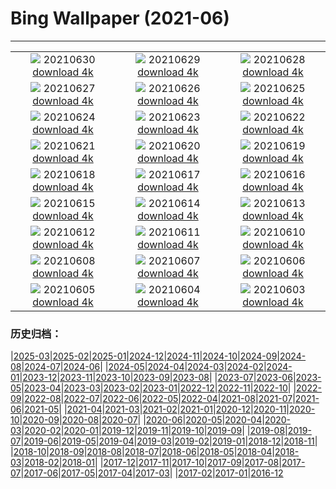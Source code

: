 # Bing Wallpaper (2021-06)
**************
| | | |
|:-:|:-:|:-:|
| ![](https://www.bing.com/th?id=OHR.Manicouagan_EN-US7701393606_1920x1080.jpg) 20210630 [download 4k](https://www.bing.com/th?id=OHR.Manicouagan_EN-US7701393606_UHD.jpg) | ![](https://www.bing.com/th?id=OHR.RocksSeychelles_EN-US7406548278_1920x1080.jpg) 20210629 [download 4k](https://www.bing.com/th?id=OHR.RocksSeychelles_EN-US7406548278_UHD.jpg) | ![](https://www.bing.com/th?id=OHR.Cittadella_EN-US6067516722_1920x1080.jpg) 20210628 [download 4k](https://www.bing.com/th?id=OHR.Cittadella_EN-US6067516722_UHD.jpg) |
| ![](https://www.bing.com/th?id=OHR.LCPAPride_EN-US5979726065_1920x1080.jpg) 20210627 [download 4k](https://www.bing.com/th?id=OHR.LCPAPride_EN-US5979726065_UHD.jpg) | ![](https://www.bing.com/th?id=OHR.Shilinxia_EN-US5445196689_1920x1080.jpg) 20210626 [download 4k](https://www.bing.com/th?id=OHR.Shilinxia_EN-US5445196689_UHD.jpg) | ![](https://www.bing.com/th?id=OHR.Heliodoxa_EN-US5338295561_1920x1080.jpg) 20210625 [download 4k](https://www.bing.com/th?id=OHR.Heliodoxa_EN-US5338295561_UHD.jpg) |
| ![](https://www.bing.com/th?id=OHR.DenaliCaribou_EN-US5229911845_1920x1080.jpg) 20210624 [download 4k](https://www.bing.com/th?id=OHR.DenaliCaribou_EN-US5229911845_UHD.jpg) | ![](https://www.bing.com/th?id=OHR.Nichinan_EN-US5055695100_1920x1080.jpg) 20210623 [download 4k](https://www.bing.com/th?id=OHR.Nichinan_EN-US5055695100_UHD.jpg) | ![](https://www.bing.com/th?id=OHR.SouthCoast_EN-US4824290612_1920x1080.jpg) 20210622 [download 4k](https://www.bing.com/th?id=OHR.SouthCoast_EN-US4824290612_UHD.jpg) |
| ![](https://www.bing.com/th?id=OHR.RothschildGiraffe_EN-US4621962761_1920x1080.jpg) 20210621 [download 4k](https://www.bing.com/th?id=OHR.RothschildGiraffe_EN-US4621962761_UHD.jpg) | ![](https://www.bing.com/th?id=OHR.FatherEagle_EN-US4516693152_1920x1080.jpg) 20210620 [download 4k](https://www.bing.com/th?id=OHR.FatherEagle_EN-US4516693152_UHD.jpg) | ![](https://www.bing.com/th?id=OHR.BurleighHeads_EN-US4425800469_1920x1080.jpg) 20210619 [download 4k](https://www.bing.com/th?id=OHR.BurleighHeads_EN-US4425800469_UHD.jpg) |
| ![](https://www.bing.com/th?id=OHR.ReussRiver_EN-US4195043036_1920x1080.jpg) 20210618 [download 4k](https://www.bing.com/th?id=OHR.ReussRiver_EN-US4195043036_UHD.jpg) | ![](https://www.bing.com/th?id=OHR.BrightEye_EN-US9581825024_1920x1080.jpg) 20210617 [download 4k](https://www.bing.com/th?id=OHR.BrightEye_EN-US9581825024_UHD.jpg) | ![](https://www.bing.com/th?id=OHR.GBRTurtle_EN-US9472992921_1920x1080.jpg) 20210616 [download 4k](https://www.bing.com/th?id=OHR.GBRTurtle_EN-US9472992921_UHD.jpg) |
| ![](https://www.bing.com/th?id=OHR.LakePinatubo_EN-US8170111215_1920x1080.jpg) 20210615 [download 4k](https://www.bing.com/th?id=OHR.LakePinatubo_EN-US8170111215_UHD.jpg) | ![](https://www.bing.com/th?id=OHR.LargestFlag_EN-US9248418324_1920x1080.jpg) 20210614 [download 4k](https://www.bing.com/th?id=OHR.LargestFlag_EN-US9248418324_UHD.jpg) | ![](https://www.bing.com/th?id=OHR.FinlandBrownBear_EN-US9193102113_1920x1080.jpg) 20210613 [download 4k](https://www.bing.com/th?id=OHR.FinlandBrownBear_EN-US9193102113_UHD.jpg) |
| ![](https://www.bing.com/th?id=OHR.BBNPGrande_EN-US9017603902_1920x1080.jpg) 20210612 [download 4k](https://www.bing.com/th?id=OHR.BBNPGrande_EN-US9017603902_UHD.jpg) | ![](https://www.bing.com/th?id=OHR.GlenEtive_EN-US8902001915_1920x1080.jpg) 20210611 [download 4k](https://www.bing.com/th?id=OHR.GlenEtive_EN-US8902001915_UHD.jpg) | ![](https://www.bing.com/th?id=OHR.ForteNossa_EN-US8946379841_1920x1080.jpg) 20210610 [download 4k](https://www.bing.com/th?id=OHR.ForteNossa_EN-US8946379841_UHD.jpg) |
| ![](https://www.bing.com/th?id=OHR.CortezJacks_EN-US4025428525_1920x1080.jpg) 20210608 [download 4k](https://www.bing.com/th?id=OHR.CortezJacks_EN-US4025428525_UHD.jpg) | ![](https://www.bing.com/th?id=OHR.BuntingBird_EN-US8373607335_1920x1080.jpg) 20210607 [download 4k](https://www.bing.com/th?id=OHR.BuntingBird_EN-US8373607335_UHD.jpg) | ![](https://www.bing.com/th?id=OHR.ArromanchesLesBains_EN-US8268306845_1920x1080.jpg) 20210606 [download 4k](https://www.bing.com/th?id=OHR.ArromanchesLesBains_EN-US8268306845_UHD.jpg) |
| ![](https://www.bing.com/th?id=OHR.ToucanRainforest_EN-US8174584515_1920x1080.jpg) 20210605 [download 4k](https://www.bing.com/th?id=OHR.ToucanRainforest_EN-US8174584515_UHD.jpg) | ![](https://www.bing.com/th?id=OHR.EasternIsland_EN-US7992088058_1920x1080.jpg) 20210604 [download 4k](https://www.bing.com/th?id=OHR.EasternIsland_EN-US7992088058_UHD.jpg) | ![](https://www.bing.com/th?id=OHR.SocaCycles_EN-US8987262585_1920x1080.jpg) 20210603 [download 4k](https://www.bing.com/th?id=OHR.SocaCycles_EN-US8987262585_UHD.jpg) |

### 历史归档：

|[2025-03](/../2025-03/2025-03.md)|[2025-02](/../2025-02/2025-02.md)|[2025-01](/../2025-01/2025-01.md)|[2024-12](/../2024-12/2024-12.md)|[2024-11](/../2024-11/2024-11.md)|[2024-10](/../2024-10/2024-10.md)|[2024-09](/../2024-09/2024-09.md)|[2024-08](/../2024-08/2024-08.md)|[2024-07](/../2024-07/2024-07.md)|[2024-06](/../2024-06/2024-06.md)|
|[2024-05](/../2024-05/2024-05.md)|[2024-04](/../2024-04/2024-04.md)|[2024-03](/../2024-03/2024-03.md)|[2024-02](/../2024-02/2024-02.md)|[2024-01](/../2024-01/2024-01.md)|[2023-12](/../2023-12/2023-12.md)|[2023-11](/../2023-11/2023-11.md)|[2023-10](/../2023-10/2023-10.md)|[2023-09](/../2023-09/2023-09.md)|[2023-08](/../2023-08/2023-08.md)|
|[2023-07](/../2023-07/2023-07.md)|[2023-06](/../2023-06/2023-06.md)|[2023-05](/../2023-05/2023-05.md)|[2023-04](/../2023-04/2023-04.md)|[2023-03](/../2023-03/2023-03.md)|[2023-02](/../2023-02/2023-02.md)|[2023-01](/../2023-01/2023-01.md)|[2022-12](/../2022-12/2022-12.md)|[2022-11](/../2022-11/2022-11.md)|[2022-10](/../2022-10/2022-10.md)|
|[2022-09](/../2022-09/2022-09.md)|[2022-08](/../2022-08/2022-08.md)|[2022-07](/../2022-07/2022-07.md)|[2022-06](/../2022-06/2022-06.md)|[2022-05](/../2022-05/2022-05.md)|[2022-04](/../2022-04/2022-04.md)|[2021-08](/../2021-08/2021-08.md)|[2021-07](/../2021-07/2021-07.md)|[2021-06](/2021-06.md)|[2021-05](/../2021-05/2021-05.md)|
|[2021-04](/../2021-04/2021-04.md)|[2021-03](/../2021-03/2021-03.md)|[2021-02](/../2021-02/2021-02.md)|[2021-01](/../2021-01/2021-01.md)|[2020-12](/../2020-12/2020-12.md)|[2020-11](/../2020-11/2020-11.md)|[2020-10](/../2020-10/2020-10.md)|[2020-09](/../2020-09/2020-09.md)|[2020-08](/../2020-08/2020-08.md)|[2020-07](/../2020-07/2020-07.md)|
|[2020-06](/../2020-06/2020-06.md)|[2020-05](/../2020-05/2020-05.md)|[2020-04](/../2020-04/2020-04.md)|[2020-03](/../2020-03/2020-03.md)|[2020-02](/../2020-02/2020-02.md)|[2020-01](/../2020-01/2020-01.md)|[2019-12](/../2019-12/2019-12.md)|[2019-11](/../2019-11/2019-11.md)|[2019-10](/../2019-10/2019-10.md)|[2019-09](/../2019-09/2019-09.md)|
|[2019-08](/../2019-08/2019-08.md)|[2019-07](/../2019-07/2019-07.md)|[2019-06](/../2019-06/2019-06.md)|[2019-05](/../2019-05/2019-05.md)|[2019-04](/../2019-04/2019-04.md)|[2019-03](/../2019-03/2019-03.md)|[2019-02](/../2019-02/2019-02.md)|[2019-01](/../2019-01/2019-01.md)|[2018-12](/../2018-12/2018-12.md)|[2018-11](/../2018-11/2018-11.md)|
|[2018-10](/../2018-10/2018-10.md)|[2018-09](/../2018-09/2018-09.md)|[2018-08](/../2018-08/2018-08.md)|[2018-07](/../2018-07/2018-07.md)|[2018-06](/../2018-06/2018-06.md)|[2018-05](/../2018-05/2018-05.md)|[2018-04](/../2018-04/2018-04.md)|[2018-03](/../2018-03/2018-03.md)|[2018-02](/../2018-02/2018-02.md)|[2018-01](/../2018-01/2018-01.md)|
|[2017-12](/../2017-12/2017-12.md)|[2017-11](/../2017-11/2017-11.md)|[2017-10](/../2017-10/2017-10.md)|[2017-09](/../2017-09/2017-09.md)|[2017-08](/../2017-08/2017-08.md)|[2017-07](/../2017-07/2017-07.md)|[2017-06](/../2017-06/2017-06.md)|[2017-05](/../2017-05/2017-05.md)|[2017-04](/../2017-04/2017-04.md)|[2017-03](/../2017-03/2017-03.md)|
|[2017-02](/../2017-02/2017-02.md)|[2017-01](/../2017-01/2017-01.md)|[2016-12](/../2016-12/2016-12.md)